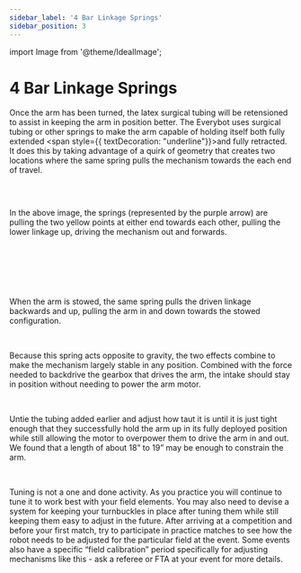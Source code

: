 ```yaml
---
sidebar_label: '4 Bar Linkage Springs'
sidebar_position: 3
---
```


import Image from '@theme/IdealImage';

# 4 Bar Linkage Springs

Once the arm has been turned, the latex surgical tubing will be retensioned to assist in keeping the arm in position better. The Everybot uses surgical tubing or other springs to make the arm capable of holding itself both fully extended <span style={{ textDecoration: "underline"}}>and</span>&nbsp;fully retracted. It does this by taking advantage of a quirk of geometry that creates two locations where the same spring pulls the mechanism towards the each end of travel. 

<p><br /> </p>

<div style={{overflow: 'hidden', display: 'inline-block', margin: '0.00px 0.00px'}}><span style={{overflow: 'hidden', display: 'inline-block', margin: '0.00px 0.00px', border: '0.00px solid #000000', transform: 'rotate(0.00rad) translateZ(0px)',  width: '720.00px', height: '536.00px'}}><Image autoLoad={"true"} img={require("/static/media/finishing/image_29.png")} style={{ width: '720.00px', height: '536.00px', marginLeft: '0.00px', marginTop: '0.00px', transform: 'rotate(0.00rad) translateZ(0px)', maxWidth: "none"}}></Image></span></div>

In the above image, the springs (represented by the purple arrow) are pulling the two yellow points at either end towards each other, pulling the lower linkage up, driving the mechanism out and forwards.

<div style={{pageBreakAfter: 'always'}}></div>

<p><br /> <br /> </p>

<div style={{ textAlign: 'center'}}><div style={{overflow: 'hidden', display: 'inline-block', margin: '0.00px 0.00px'}}><span style={{overflow: 'hidden', display: 'inline-block', margin: '0.00px 0.00px', border: '0.00px solid #000000', transform: 'rotate(0.00rad) translateZ(0px)',  width: '357.50px', height: '501.00px'}}><Image autoLoad={"true"} img={require("/static/media/finishing/image_30.png")} style={{ width: '357.50px', height: '501.00px', marginLeft: '0.00px', marginTop: '0.00px', transform: 'rotate(0.00rad) translateZ(0px)', maxWidth: "none"}}></Image></span></div></div>

<p><br /> </p>

When the arm is stowed, the same spring pulls the driven linkage backwards and up, pulling the arm in and down towards the stowed configuration. 

<p><br /> </p>

Because this spring acts opposite to gravity, the two effects combine to make the mechanism largely stable in any position. Combined with the force needed to backdrive the gearbox that drives the arm, the intake should stay in position without needing to power the arm motor.

<p><br /> </p>

Untie the tubing added earlier and adjust how taut it is until it is just tight enough that they successfully hold the arm up in its fully deployed position while still allowing the motor to overpower them to drive the arm in and out. We found that a length of about 18&rdquo; to 19&rdquo; may be enough to constrain the arm.

<p><br /> </p>

<div style={{pageBreakAfter: 'always'}}></div>

Tuning is not a one and done activity. As you practice you will continue to tune it to work best with your field elements. You may also need to devise a system for keeping your turnbuckles in place after tuning them while still keeping them easy to adjust in the future. After arriving at a competition and before your first match, try to participate in practice matches to see how the robot needs to be adjusted for the particular field at the event. Some events also have a specific &ldquo;field calibration&rdquo; period specifically for adjusting mechanisms like this - ask a referee or FTA at your event for more details.
